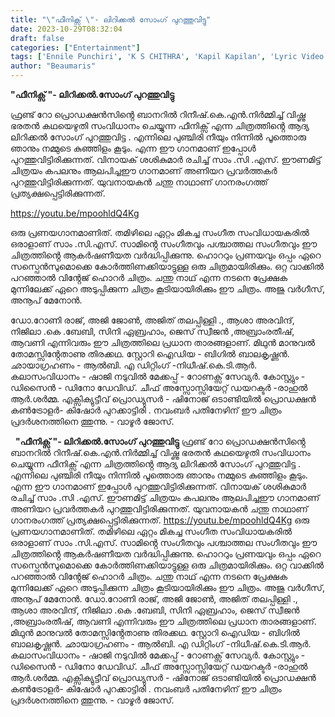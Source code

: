 ```yaml
---
title: "\"ഫീനിക്സ് \"- ലിറിക്കൽ സോംഗ് പുറത്തുവിട്ടു"
date: 2023-10-29T08:32:04
draft: false
categories: ["Entertainment"]
tags: ['Ennile Punchiri', 'K S CHITHRA', 'Kapil Kapilan', 'Lyric Video |', 'phoenix', 'sam c s']
author: "Beaumaris"
---
```


<strong>"ഫീനിക്സ് "- ലിറിക്കൽ.സോംഗ് പുറത്തുവിട്ടു</strong>

ഫ്രണ്ട് റോ പ്രൊഡക്ഷൻസിൻ്റെ ബാനറിൽ റിനീഷ്.കെ.എൻ.നിർമ്മിച്ച് വിഷ്ണു ഭരതൻ കഥയെഴുതി സംവിധാനം ചെയ്യുന്ന ഫീനിക്സ് എന്ന ചിത്രത്തിൻ്റെ ആദ്യ ലിറിക്കൽ സോംഗ് പുറത്തുവിട്ട . എന്നിലെ പുഞ്ചിരി നീയും നിന്നിൽ പൂത്തൊരു ഞാനും നമ്മുടെ കുഞ്ഞിളം കൂടും. എന്ന ഈ ഗാനമാണ്‌ ഇപ്പോൾ പുറത്തുവിട്ടിരിക്കുന്നത്. വിനായക് ശശികുമാർ രചിച്ച് സാം .സി .എസ്. ഈണമിട്ട് ചിത്രയം കപലനും ആലപിച്ചഈ ഗാനമാണ് അണിയറ പ്രവർത്തകർ പുറത്തുവിട്ടിരിക്കുന്നത്. യുവനായകൻ ചന്തു നാഥാണ് ഗാനരംഗത്ത് പ്രത്യക്ഷപ്പെട്ടിരിക്കുന്നത്.

https://youtu.be/mpoohldQ4Kg

ഒരു പ്രണയഗാനമാണിത്. തമിഴിലെ ഏറ്റം മികച്ച സംഗീത സംവിധായകരിൽ ഒരാളാണ് സാം .സി.എസ്. സാമിൻ്റെ സംഗീതവും പശ്ചാത്തല സംഗീതവും ഈ ചിത്രത്തിൻ്റെ ആകർഷണീയത വർദ്ധിപ്പിക്കുന്നു. ഹൊററും പ്രണയവും ഒപ്പം ഏറെ സസ്പെൻസുമൊക്കെ കോർത്തിണക്കിയാട്ടുള്ള ഒരു ചിത്രമായിരിക്കും. ഒറ്റ വാക്കിൽ പറഞ്ഞാൽ വിൻ്റേജ് ഹൊറർ ചിത്രം. ചന്തു നാഥ് എന്ന നടനെ പ്രേക്ഷക മുന്നിലേക്ക് ഏറെ അടുപ്പിക്കുന്ന ചിത്രം കൂടിയായിരിക്കും ഈ ചിത്രം. അജു വർഗീസ്, അനൂപ് മേനോൻ.

ഡോ.റോണി രാജ്, അജി ജോൺ, അജിത് തലപ്പിള്ളി ., ആശാ അരവിന്ദ്, നിജിലാ .കെ .ബേബി, സിനി ഏബ്രഹാം, ജെസ് സ്വീജൻ ,അബ്രാംരതീഷ്, ആവണി എന്നിവരും ഈ ചിത്രത്തിലെ പ്രധാന താരങ്ങളാണ്. മിഥുൻ മാനുവൽ തോമസ്സിൻ്റേതാണു തിരക്കഥ. സ്റ്റോറി ഐഡിയ - ബിഗിൽ ബാലകൃഷ്ണൻ. ഛായാഗ്രഹണം - ആൽബി. എ ഡിറ്റിംഗ്‌ -നിധീഷ്.കെ.ടി.ആർ. കലാസംവിധാനം - ഷാജി നടുവിൽ മേക്കപ്പ് - റോണക്സ് സേവ്യർ. കോസ്റ്റ്യും - ഡിസൈൻ - ഡിനോ ഡേവിഡ്. ചീഫ് അസ്സോസ്സിയേറ്റ് ഡയറക്ടർ -രാഹുൽ ആർ.ശർമ്മ. എക്സിക്യുട്ടീവ് പ്രൊഡ്യുസർ - ഷിനോജ് ഒടാണ്ടിയിൽ പ്രൊഡക്ഷൻ കൺട്രോളർ- കിഷോർ പുറക്കാട്ടിരി . നവംബർ പതിനേഴിന് ഈ ചിത്രം പ്രദർശനത്തിനെ ത്തുന്നു. - വാഴൂർ ജോസ്.

&nbsp;
**"ഫീനിക്സ് "- ലിറിക്കൽ.സോംഗ് പുറത്തുവിട്ടു** ഫ്രണ്ട് റോ പ്രൊഡക്ഷൻസിൻ്റെ ബാനറിൽ റിനീഷ്.കെ.എൻ.നിർമ്മിച്ച് വിഷ്ണു ഭരതൻ കഥയെഴുതി സംവിധാനം ചെയ്യുന്ന ഫീനിക്സ് എന്ന ചിത്രത്തിൻ്റെ ആദ്യ ലിറിക്കൽ സോംഗ് പുറത്തുവിട്ട . എന്നിലെ പുഞ്ചിരി നീയും നിന്നിൽ പൂത്തൊരു ഞാനും നമ്മുടെ കുഞ്ഞിളം കൂടും. എന്ന ഈ ഗാനമാണ്‌ ഇപ്പോൾ പുറത്തുവിട്ടിരിക്കുന്നത്. വിനായക് ശശികുമാർ രചിച്ച് സാം .സി .എസ്. ഈണമിട്ട് ചിത്രയം കപലനും ആലപിച്ചഈ ഗാനമാണ് അണിയറ പ്രവർത്തകർ പുറത്തുവിട്ടിരിക്കുന്നത്. യുവനായകൻ ചന്തു നാഥാണ് ഗാനരംഗത്ത് പ്രത്യക്ഷപ്പെട്ടിരിക്കുന്നത്. https://youtu.be/mpoohldQ4Kg ഒരു പ്രണയഗാനമാണിത്. തമിഴിലെ ഏറ്റം മികച്ച സംഗീത സംവിധായകരിൽ ഒരാളാണ് സാം .സി.എസ്. സാമിൻ്റെ സംഗീതവും പശ്ചാത്തല സംഗീതവും ഈ ചിത്രത്തിൻ്റെ ആകർഷണീയത വർദ്ധിപ്പിക്കുന്നു. ഹൊററും പ്രണയവും ഒപ്പം ഏറെ സസ്പെൻസുമൊക്കെ കോർത്തിണക്കിയാട്ടുള്ള ഒരു ചിത്രമായിരിക്കും. ഒറ്റ വാക്കിൽ പറഞ്ഞാൽ വിൻ്റേജ് ഹൊറർ ചിത്രം. ചന്തു നാഥ് എന്ന നടനെ പ്രേക്ഷക മുന്നിലേക്ക് ഏറെ അടുപ്പിക്കുന്ന ചിത്രം കൂടിയായിരിക്കും ഈ ചിത്രം. അജു വർഗീസ്, അനൂപ് മേനോൻ. ഡോ.റോണി രാജ്, അജി ജോൺ, അജിത് തലപ്പിള്ളി ., ആശാ അരവിന്ദ്, നിജിലാ .കെ .ബേബി, സിനി ഏബ്രഹാം, ജെസ് സ്വീജൻ ,അബ്രാംരതീഷ്, ആവണി എന്നിവരും ഈ ചിത്രത്തിലെ പ്രധാന താരങ്ങളാണ്. മിഥുൻ മാനുവൽ തോമസ്സിൻ്റേതാണു തിരക്കഥ. സ്റ്റോറി ഐഡിയ - ബിഗിൽ ബാലകൃഷ്ണൻ. ഛായാഗ്രഹണം - ആൽബി. എ ഡിറ്റിംഗ്‌ -നിധീഷ്.കെ.ടി.ആർ. കലാസംവിധാനം - ഷാജി നടുവിൽ മേക്കപ്പ് - റോണക്സ് സേവ്യർ. കോസ്റ്റ്യും - ഡിസൈൻ - ഡിനോ ഡേവിഡ്. ചീഫ് അസ്സോസ്സിയേറ്റ് ഡയറക്ടർ -രാഹുൽ ആർ.ശർമ്മ. എക്സിക്യുട്ടീവ് പ്രൊഡ്യുസർ - ഷിനോജ് ഒടാണ്ടിയിൽ പ്രൊഡക്ഷൻ കൺട്രോളർ- കിഷോർ പുറക്കാട്ടിരി . നവംബർ പതിനേഴിന് ഈ ചിത്രം പ്രദർശനത്തിനെ ത്തുന്നു. - വാഴൂർ ജോസ്. 
